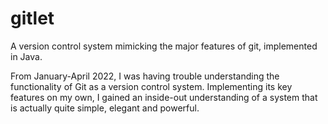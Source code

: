 # gitlet
A version control system mimicking the major features of git, implemented in Java.

From January-April 2022, I was having trouble understanding the functionality of Git as a version control system. Implementing its key features on my own, I gained an inside-out understanding of a system that is actually quite simple, elegant and powerful.


